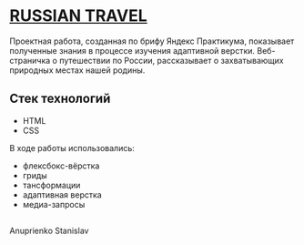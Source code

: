 # [RUSSIAN TRAVEL](https://natastas.github.io/russian-travel/)
Проектная работа, созданная по брифу Яндекс Практикума, показывает полученные знания в процессе изучения адаптивной верстки. Веб-страничка о путешествии по России, рассказывает о захватывающих природных местах нашей родины.

## Стек технологий

* HTML
* CSS

В ходе работы использовались:

* флексбокс-вёрстка
* гриды
* тансформации
* адаптивная верстка
* медиа-запросы

##
Anuprienko Stanislav
